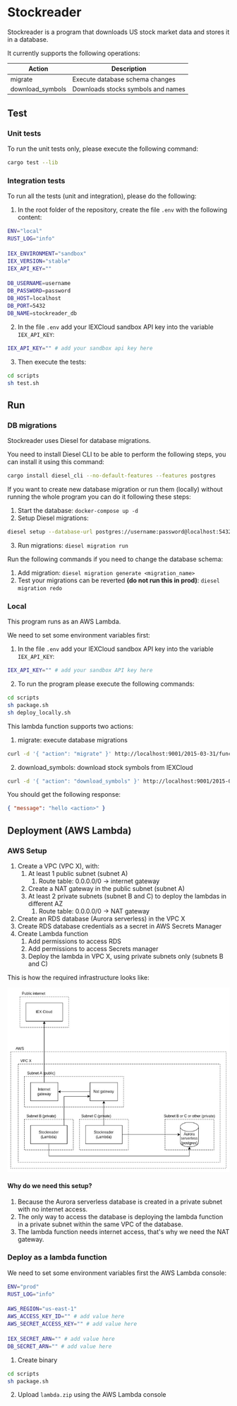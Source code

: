 # Stockreader

Stockreader is a program that downloads US stock market data and stores it in a database.

It currently supports the following operations:

| Action           | Description                        |
|------------------|------------------------------------|
| migrate          | Execute database schema changes    |
| download_symbols | Downloads stocks symbols and names |

## Test

### Unit tests

To run the unit tests only, please execute the following command:

```bash
cargo test --lib
```

### Integration tests

To run all the tests (unit and integration), please do the following:

1. In the root folder of the repository, create the file `.env` with the following content:
```bash
ENV="local"
RUST_LOG="info"

IEX_ENVIRONMENT="sandbox"
IEX_VERSION="stable"
IEX_API_KEY=""

DB_USERNAME=username
DB_PASSWORD=password
DB_HOST=localhost
DB_PORT=5432
DB_NAME=stockreader_db
```

2. In the file `.env` add your IEXCloud sandbox API key into the variable `IEX_API_KEY`:
```bash
IEX_API_KEY="" # add your sandbox api key here
```

3. Then execute the tests:
```bash
cd scripts
sh test.sh
```

## Run

### DB migrations

Stockreader uses Diesel for database migrations.

You need to install Diesel CLI to be able to perform the following steps,
you can install it using this command:

```bash
cargo install diesel_cli --no-default-features --features postgres
```

If you want to create new database migration or run them (locally) without
running the whole program you can do it following these steps:

1. Start the database: `docker-compose up -d`
2. Setup Diesel migrations:
```bash
diesel setup --database-url postgres://username:password@localhost:5432/stockreader_db
```
3. Run migrations: `diesel migration run`

Run the following commands if you need to change the database schema:

1. Add migration: `diesel migration generate <migration_name>`
2. Test your migrations can be reverted **(do not run this in prod)**: `diesel migration redo`

### Local

This program runs as an AWS Lambda.

We need to set some environment variables first:

1. In the file `.env` add your IEXCloud sandbox API key into the variable `IEX_API_KEY`:
```bash
IEX_API_KEY="" # add your sandbox API key here
```
2. To run the program please execute the following commands:
```bash
cd scripts
sh package.sh
sh deploy_locally.sh
```

This lambda function supports two actions:

1. migrate: execute database migrations
```bash
curl -d '{ "action": "migrate" }' http://localhost:9001/2015-03-31/functions/myfunction/invocations
```
2. download_symbols: download stock symbols from IEXCloud
```bash
curl -d '{ "action": "download_symbols" }' http://localhost:9001/2015-03-31/functions/myfunction/invocations
```

You should get the following response:
```json
{ "message": "hello <action>" }
```

## Deployment (AWS Lambda)

### AWS Setup

1. Create a VPC (VPC X), with:
    1. At least 1 public subnet (subnet A)
        1. Route table: 0.0.0.0/0 -> internet gateway
    2. Create a NAT gateway in the public subnet (subnet A)
    3. At least 2 private subnets (subnet B and C) to deploy the lambdas in different AZ
        1. Route table: 0.0.0.0/0 -> NAT gateway
2. Create an RDS database (Aurora serverless) in the VPC X
3. Create RDS database credentials as a secret in AWS Secrets Manager
4. Create Lambda function
    1. Add permissions to access RDS
    2. Add permissions to access Secrets manager
    3. Deploy the lambda in VPC X, using private subnets only (subnets B and C)

This is how the required infrastructure looks like:

![Infrastructure view](docs/stockreader-deploy-aws.jpg "Infrastructure view")

#### Why do we need this setup?

1. Because the Aurora serverless database is created in a private subnet with no
   internet access.
2. The only way to access the database is deploying the lambda function in a 
   private subnet within the same VPC of the database.
3. The lambda function needs internet access, that's why we need the NAT gateway.

### Deploy as a lambda function

We need to set some environment variables first the AWS Lambda console:

 ```bash
ENV="prod"
RUST_LOG="info"

AWS_REGION="us-east-1"
AWS_ACCESS_KEY_ID="" # add value here
AWS_SECRET_ACCESS_KEY="" # add value here

IEX_SECRET_ARN="" # add value here
DB_SECRET_ARN="" # add value here
```

1. Create binary
```bash
cd scripts
sh package.sh
```
2. Upload `lambda.zip` using the AWS Lambda console
